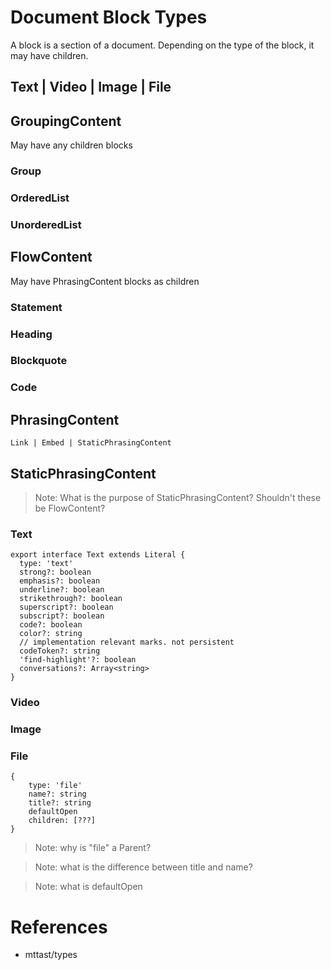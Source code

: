 # Document Block Types

A block is a section of a document. Depending on the type of the block, it may have children.

## Text | Video | Image | File


## GroupingContent

May have any children blocks

### Group

### OrderedList


### UnorderedList

## FlowContent

May have PhrasingContent blocks as children

### Statement
### Heading
### Blockquote
### Code

## PhrasingContent

`Link | Embed | StaticPhrasingContent`

## StaticPhrasingContent

> Note: What is the purpose of StaticPhrasingContent? Shouldn't these be FlowContent?

### Text

```
export interface Text extends Literal {
  type: 'text'
  strong?: boolean
  emphasis?: boolean
  underline?: boolean
  strikethrough?: boolean
  superscript?: boolean
  subscript?: boolean
  code?: boolean
  color?: string
  // implementation relevant marks. not persistent
  codeToken?: string
  'find-highlight'?: boolean
  conversations?: Array<string>
}

```

### Video

### Image

### File

```
{
    type: 'file'
    name?: string
    title?: string
    defaultOpen
    children: [???]
}
```

> Note: why is "file" a Parent?

> Note: what is the difference between title and name?

> Note: what is defaultOpen




# References

- mttast/types
